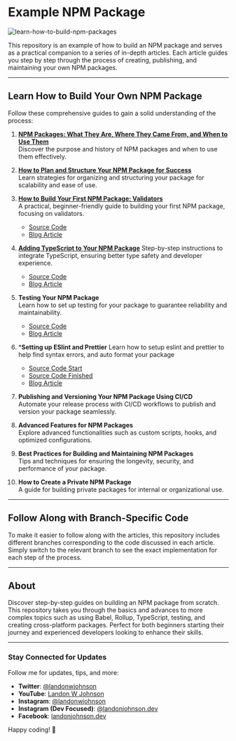 # Example NPM Package

![learn-how-to-build-npm-packages](https://github.com/user-attachments/assets/743094e0-4671-4ddf-9440-24f52e962852)

This repository is an example of how to build an NPM package and serves as a practical companion to a series of in-depth articles. Each article guides you step by step through the process of creating, publishing, and maintaining your own NPM packages.

--- 

## Learn How to Build Your Own NPM Package

Follow these comprehensive guides to gain a solid understanding of the process:

1. **[NPM Packages: What They Are, Where They Came From, and When to Use Them](https://medium.com/@landonwjohnson/npm-packages-what-they-are-where-they-came-from-and-when-to-use-them-7304c411c1c5)**  
   Discover the purpose and history of NPM packages and when to use them effectively.

2. **[How to Plan and Structure Your NPM Package for Success](https://medium.com/@landonwjohnson/how-to-plan-and-structure-your-npm-package-for-success-956991cb6768)**  
   Learn strategies for organizing and structuring your package for scalability and ease of use.

3. **[How to Build Your First NPM Package: Validators](https://medium.com/@landonwjohnson)**  
   A practical, beginner-friendly guide to building your first NPM package, focusing on validators.
   - [Source Code](https://github.com/Devlander-Software/build-npm-package-example/tree/javascript-babel)
   - [Blog Article](https://medium.landonjohnson.dev/how-to-build-your-first-npm-package-validators-ad7d72d303d2)

4. **[Adding TypeScript to Your NPM Package](https://medium.landonjohnson.dev/how-to-add-typescript-to-your-npm-package-272d013809b9)**
   Step-by-step instructions to integrate TypeScript, ensuring better type safety and developer experience.
   - [Source Code](https://github.com/Devlander-Software/build-npm-package-example/tree/typescript)
   - [Blog Article](https://medium.landonjohnson.dev/how-to-add-typescript-to-your-npm-package-272d013809b9)



5. **Testing Your NPM Package**  
   Learn how to set up testing for your package to guarantee reliability and maintainability.
   - [Source Code](https://github.com/Devlander-Software/build-npm-package-example/tree/adding-tests)
   - [Blog Article](https://medium.com/@landonwjohnson/testing-and-deploying-your-npm-package-with-jest-and-unit-testing-ca4acc0af641)
   
6. ***Setting up ESlint and Prettier**
   Learn how to setup eslint and prettier to help find syntax errors, and auto format your package 
   - [Source Code Start](https://github.com/Devlander-Software/build-npm-package-example/tree/typescript)
   - [Source Code Finished](https://github.com/Devlander-Software/build-npm-package-example/tree/eslint-prettier-finished )
   - [Blog Article](https://medium.com/p/9e5e549f7b3e)

   
7. **Publishing and Versioning Your NPM Package Using CI/CD**  
   Automate your release process with CI/CD workflows to publish and version your package seamlessly.

8. **Advanced Features for NPM Packages**  
   Explore advanced functionalities such as custom scripts, hooks, and optimized configurations.

9. **Best Practices for Building and Maintaining NPM Packages**  
   Tips and techniques for ensuring the longevity, security, and performance of your package.

10. **How to Create a Private NPM Package**  
   A guide for building private packages for internal or organizational use.

---

## Follow Along with Branch-Specific Code

To make it easier to follow along with the articles, this repository includes different branches corresponding to the code discussed in each article. Simply switch to the relevant branch to see the exact implementation for each step of the process.

---

## About

Discover step-by-step guides on building an NPM package from scratch. This repository takes you through the basics and advances to more complex topics such as using Babel, Rollup, TypeScript, testing, and creating cross-platform packages. Perfect for both beginners starting their journey and experienced developers looking to enhance their skills.

---

### Stay Connected for Updates

Follow me for updates, tips, and more:

- **Twitter**: [@landonwjohnson](https://x.com/landonwjohnson)  
- **YouTube**: [Landon W Johnson](https://www.youtube.com/@landonwjohnson)  
- **Instagram**: [@landonwjohnson](https://www.instagram.com/landonwjohnson/)  
- **Instagram (Dev Focused)**: [@landonjohnson.dev](https://www.instagram.com/landonjohnson.dev/)  
- **Facebook**: [landonjohnson.dev](https://www.facebook.com/landonjohnson.dev)  

Happy coding! 🚀
